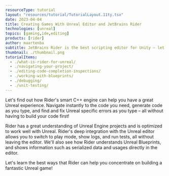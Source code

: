 ```yaml
---
resourceType: tutorial
layout: "resources/tutorial/TutorialLayout.11ty.tsx"
date: 2023-04-04
title: Creating Games With Unreal Editor and JetBrains Rider
technologies: [unreal]
topics: [gaming,ide,editing]
products: [rider]
author: maartenba
subtitle: JetBrains Rider is the best scripting editor for Unity – let's find out why!
thumbnail: ./thumbnail.png
tutorialItems:
  - ./what-is-rider-for-unreal/
  - ./navigating-your-project/
  - ./editing-code-completion-inspections/
  - ./working-with-blueprints/
  - ./debugging/
  - ./unit-testing/
---
```


Let's find out how Rider's smart C++ engine can help you have a great Unreal experience.
Navigate instantly to the code you need, generate code as you type, and find and fix Unreal specific errors as you type – all without having to build your code first!

Rider has a great understanding of Unreal Engine projects and is optimized to work well with Unreal.
Rider's deep integration with the Unreal editor allows you to switch to play mode, show logs, and run tests, all without leaving the editor.
We'll also see how Rider understands Unreal Blueprints, and shows information such as serialized data and usages directly in the editor.

Let's learn the best ways that Rider can help you concentrate on building a fantastic Unreal game!